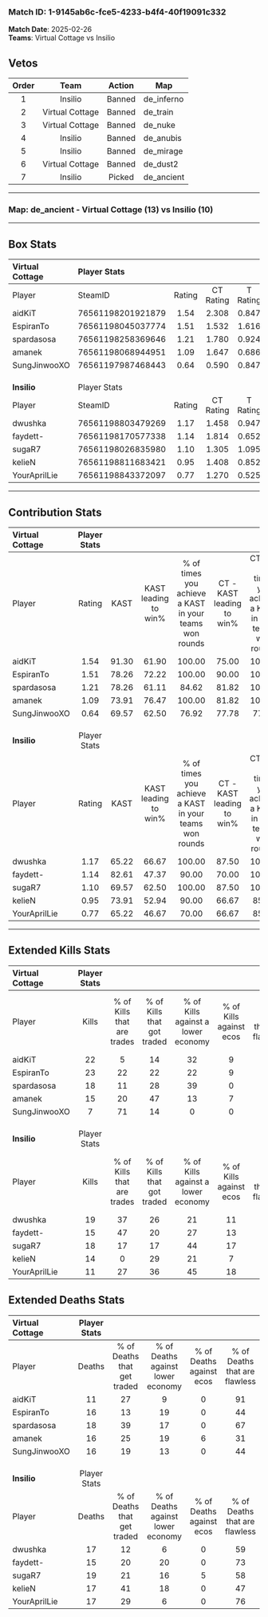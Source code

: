 ### Match ID: 1-9145ab6c-fce5-4233-b4f4-40f19091c332  
**Match Date**: 2025-02-26  
**Teams**: Virtual Cottage vs Insilio  

## Vetos  

| Order | Team | Action | Map |
| :---: | :--: | :----: | --- |
| 1 | Insilio | Banned | de_inferno |
| 2 | Virtual Cottage | Banned | de_train |
| 3 | Virtual Cottage | Banned | de_nuke |
| 4 | Insilio | Banned | de_anubis |
| 5 | Insilio | Banned | de_mirage |
| 6 | Virtual Cottage | Banned | de_dust2 |
| 7 | Insilio | Picked | de_ancient |

---  

### **Map**: de_ancient - Virtual Cottage (13) vs Insilio (10)  
---  

## Box Stats  

| **Virtual Cottage** | Player Stats      |        |           |          |       |       |       |         |        |      |     |
| :- | :- | :-: | :-: | :-: | :-: | :-: | :-: | :-: | :-: | :-: | :-: |
| Player              | SteamID           | Rating | CT Rating | T Rating | KAST  |  ADR  | Kills | Assists | Deaths | K/D  | HS% |
| aidKiT              | 76561198201921879 |  1.54  |   2.308   |  0.847   | 91.30 | 73.3  |  22   |    1    |   11   | 2.00 | 27  |
| EspiranTo           | 76561198045037774 |  1.51  |   1.532   |  1.616   | 78.26 | 109.5 |  23   |    8    |   16   | 1.44 | 60  |
| spardasosa          | 76561198258369646 |  1.21  |   1.780   |  0.924   | 78.26 | 90.7  |  18   |    6    |   18   | 1.00 | 83  |
| amanek              | 76561198068944951 |  1.09  |   1.647   |  0.686   | 73.91 | 83.0  |  15   |    7    |   16   | 0.94 | 66  |
| SungJinwooXO        | 76561197987468443 |  0.64  |   0.590   |  0.847   | 69.57 | 48.7  |   7   |    6    |   16   | 0.44 | 42  |
|                     |                   |        |           |          |       |       |       |         |        |      |     |
|                     |                   |        |           |          |       |       |       |         |        |      |     |
|                     |                   |        |           |          |       |       |       |         |        |      |     |
| **Insilio**         | Player Stats      |        |           |          |       |       |       |         |        |      |     |
| Player              | SteamID           | Rating | CT Rating | T Rating | KAST  |  ADR  | Kills | Assists | Deaths | K/D  | HS% |
| dwushka             | 76561198803479269 |  1.17  |   1.458   |  0.947   | 65.22 | 88.9  |  19   |    6    |   17   | 1.12 | 47  |
| faydett-            | 76561198170577338 |  1.14  |   1.814   |  0.652   | 82.61 | 70.9  |  15   |    7    |   15   | 1.00 | 53  |
| sugaR7              | 76561198026835980 |  1.10  |   1.305   |  1.095   | 69.57 | 86.0  |  18   |    4    |   19   | 0.95 | 77  |
| kelieN              | 76561198811683421 |  0.95  |   1.408   |  0.852   | 73.91 | 62.3  |  14   |    5    |   17   | 0.82 | 35  |
| YourAprilLie        | 76561198843372097 |  0.77  |   1.270   |  0.525   | 65.22 | 59.8  |  11   |    4    |   17   | 0.65 | 36  |
---  

## Contribution Stats  

| **Virtual Cottage** | Player Stats |       |                      |                                                        |                           |                                                             |                          |                                                            |
| :- | :-: | :-: | :-: | :-: | :-: | :-: | :-: | :-: |
| Player              |    Rating    | KAST  | KAST leading to win% | % of times you achieve a KAST in your teams won rounds | CT - KAST leading to win% | CT - % of times you achieve a KAST in your teams won rounds | T - KAST leading to win% | T - % of times you achieve a KAST in your teams won rounds |
| aidKiT              |     1.54     | 91.30 |        61.90         |                         100.00                         |           75.00           |                           100.00                            |          44.44           |                           100.00                           |
| EspiranTo           |     1.51     | 78.26 |        72.22         |                         100.00                         |           90.00           |                           100.00                            |          50.00           |                           100.00                           |
| spardasosa          |     1.21     | 78.26 |        61.11         |                         84.62                          |           81.82           |                           100.00                            |          28.57           |                           50.00                            |
| amanek              |     1.09     | 73.91 |        76.47         |                         100.00                         |           81.82           |                           100.00                            |          66.67           |                           100.00                           |
| SungJinwooXO        |     0.64     | 69.57 |        62.50         |                         76.92                          |           77.78           |                            77.78                            |          42.86           |                           75.00                            |
|                     |              |       |                      |                                                        |                           |                                                             |                          |                                                            |
|                     |              |       |                      |                                                        |                           |                                                             |                          |                                                            |
|                     |              |       |                      |                                                        |                           |                                                             |                          |                                                            |
| **Insilio**         | Player Stats |       |                      |                                                        |                           |                                                             |                          |                                                            |
| Player              |    Rating    | KAST  | KAST leading to win% | % of times you achieve a KAST in your teams won rounds | CT - KAST leading to win% | CT - % of times you achieve a KAST in your teams won rounds | T - KAST leading to win% | T - % of times you achieve a KAST in your teams won rounds |
| dwushka             |     1.17     | 65.22 |        66.67         |                         100.00                         |           87.50           |                           100.00                            |          42.86           |                           100.00                           |
| faydett-            |     1.14     | 82.61 |        47.37         |                         90.00                          |           70.00           |                           100.00                            |          22.22           |                           66.67                            |
| sugaR7              |     1.10     | 69.57 |        62.50         |                         100.00                         |           87.50           |                           100.00                            |          37.50           |                           100.00                           |
| kelieN              |     0.95     | 73.91 |        52.94         |                         90.00                          |           66.67           |                            85.71                            |          37.50           |                           100.00                           |
| YourAprilLie        |     0.77     | 65.22 |        46.67         |                         70.00                          |           66.67           |                            85.71                            |          16.67           |                           33.33                            |
---  

## Extended Kills Stats  

| **Virtual Cottage** | Player Stats |                            |                            |                                    |                         |                              |                                 |                                       |                    |           |
| :- | :-: | :-: | :-: | :-: | :-: | :-: | :-: | :-: | :-: | :-: |
| Player              |    Kills     | % of Kills that are trades | % of Kills that got traded | % of Kills against a lower economy | % of Kills against ecos | % of Kills that are flawless | % of Kills that are close duels | % of Kills that are assisted by flash | Pistol Round Kills | AWP Kills |
| aidKiT              |      22      |             5              |             14             |                 32                 |            9            |              64              |                5                |                   0                   |         9          |     1     |
| EspiranTo           |      23      |             22             |             22             |                 22                 |            9            |              57              |                9                |                   9                   |         0          |     2     |
| spardasosa          |      18      |             11             |             28             |                 39                 |            0            |              67              |                0                |                   0                   |         0          |     1     |
| amanek              |      15      |             20             |             47             |                 13                 |            7            |              73              |                7                |                   0                   |         0          |     2     |
| SungJinwooXO        |      7       |             71             |             14             |                 0                  |            0            |              29              |               29                |                   0                   |         1          |     2     |
|                     |              |                            |                            |                                    |                         |                              |                                 |                                       |                    |           |
|                     |              |                            |                            |                                    |                         |                              |                                 |                                       |                    |           |
|                     |              |                            |                            |                                    |                         |                              |                                 |                                       |                    |           |
| **Insilio**         | Player Stats |                            |                            |                                    |                         |                              |                                 |                                       |                    |           |
| Player              |    Kills     | % of Kills that are trades | % of Kills that got traded | % of Kills against a lower economy | % of Kills against ecos | % of Kills that are flawless | % of Kills that are close duels | % of Kills that are assisted by flash | Pistol Round Kills | AWP Kills |
| dwushka             |      19      |             37             |             26             |                 21                 |           11            |              74              |                0                |                  11                   |         1          |     1     |
| faydett-            |      15      |             47             |             20             |                 27                 |           13            |              27              |               13                |                   0                   |         0          |     3     |
| sugaR7              |      18      |             17             |             17             |                 44                 |           17            |              56              |               22                |                   0                   |         0          |     1     |
| kelieN              |      14      |             0              |             29             |                 21                 |            7            |              64              |                7                |                   0                   |         0          |     0     |
| YourAprilLie        |      11      |             27             |             36             |                 45                 |           18            |              36              |                9                |                   0                   |         4          |     2     |
## Extended Deaths Stats  

| **Virtual Cottage** | Player Stats |                             |                                   |                          |                               |                            |                           |               |
| :- | :-: | :-: | :-: | :-: | :-: | :-: | :-: | :-: |
| Player              |    Deaths    | % of Deaths that get traded | % of Deaths against lower economy | % of Deaths against ecos | % of Deaths that are flawless | % of Deaths that are close | % of Deaths while blinded | Deaths to AWP |
| aidKiT              |      11      |             27              |                 9                 |            0             |              91               |             0              |             0             |       1       |
| EspiranTo           |      16      |             13              |                19                 |            0             |              44               |             13             |            13             |       2       |
| spardasosa          |      18      |             39              |                17                 |            0             |              67               |             17             |             0             |       1       |
| amanek              |      16      |             25              |                19                 |            6             |              31               |             19             |             0             |       1       |
| SungJinwooXO        |      16      |             19              |                13                 |            0             |              44               |             0              |             0             |       0       |
|                     |              |                             |                                   |                          |                               |                            |                           |               |
|                     |              |                             |                                   |                          |                               |                            |                           |               |
|                     |              |                             |                                   |                          |                               |                            |                           |               |
| **Insilio**         | Player Stats |                             |                                   |                          |                               |                            |                           |               |
| Player              |    Deaths    | % of Deaths that get traded | % of Deaths against lower economy | % of Deaths against ecos | % of Deaths that are flawless | % of Deaths that are close | % of Deaths while blinded | Deaths to AWP |
| dwushka             |      17      |             12              |                 6                 |            0             |              59               |             12             |             6             |       0       |
| faydett-            |      15      |             20              |                20                 |            0             |              73               |             7              |             0             |       3       |
| sugaR7              |      19      |             21              |                16                 |            5             |              58               |             11             |             5             |       2       |
| kelieN              |      17      |             41              |                18                 |            0             |              47               |             0              |             0             |       3       |
| YourAprilLie        |      17      |             29              |                 6                 |            0             |              76               |             6              |             0             |       2       |
